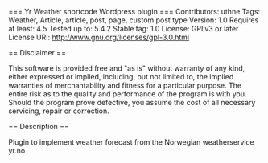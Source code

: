 === Yr Weather shortcode Wordpress plugin ===
Contributors: uthne
Tags: Weather, Article, article, post, page, custom post type
Version: 1.0
Requires at least: 4.5
Tested up to: 5.4.2
Stable tag: 1.0
License: GPLv3 or later
License URI: http://www.gnu.org/licenses/gpl-3.0.html



== Disclaimer ==

This software is provided free and "as is" without warranty of any kind, either expressed or implied, including, 
but not limited to, the implied warranties of merchantability and fitness for a particular purpose. 
The entire risk as to the quality and performance of the program is with you. 
Should the program prove defective, you assume the cost of all necessary servicing, repair or correction.


== Description ==

Plugin to implement weather forecast from the Norwegian weatherservice yr.no
